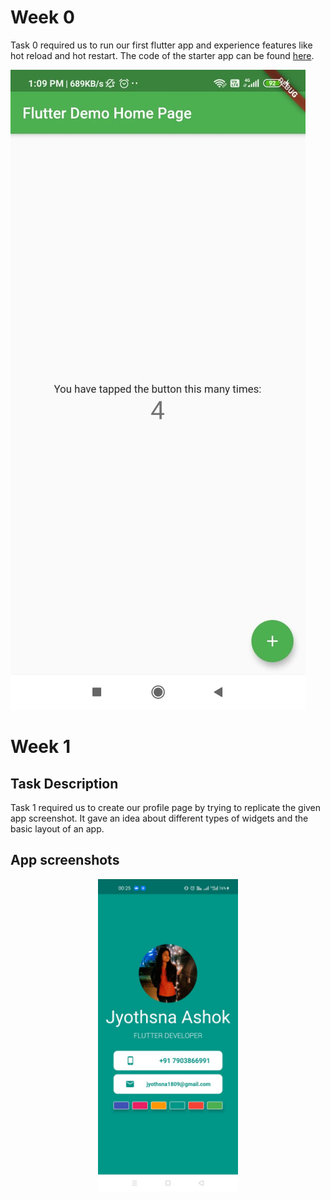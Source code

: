 # Week 0

Task 0 required us to run our first flutter app and experience features like hot reload and hot restart. The code of the starter app can be found [here](https://github.com/skully-coder/IECSE-App-Winter-Project-20/blob/Jyothsna-Ashok/Task%200/FlutterStarterApp.md).

![Screenshot](https://github.com/skully-coder/IECSE-App-Winter-Project-20/blob/Jyothsna-Ashok/Task%200/App%20Screenshot.jpeg)

# Week 1

## Task Description
Task 1 required us to create our profile page by trying to replicate the given app screenshot. It gave an idea about different types of widgets and the basic layout of an app.

## App screenshots
<p align="center">
<img src="Task 1/App Screenshot.jpeg" height= 500 >
</p>